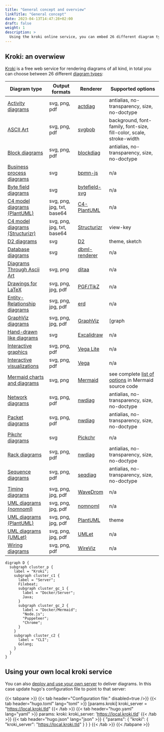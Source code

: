 ```yaml
---
title: "General concept and overview"
linkTitle: "General concept"
date: 2023-04-13T14:47:28+02:00
draft: false
weight: 1
description: >
  Using the kroki online service, you can embed 26 different diagram types into your pages.
---
```

## Kroki: an overwiew

[Kroki](https://kroki.io) is a free web service for rendering diagrams of all kind, in total you can choose between 26 different [diagram types](https://kroki.io/#support):

| Diagram type                        | Output formats             | Renderer          | Supported options                                                   |
|-------------------------------------|----------------------------|-------------------|---------------------------------------------------------------------|
| [Activity diagrams][]               | svg, png, pdf              | [actdiag][]       | antialias, no-transparency, size, no-doctype                        |
| [ASCII Art][]                       | svg, png, pdf              | [svgbob][]        | background, font-family, font-size, fill-color, scale, stroke-width |
| [Block diagrams][]                  | svg, png, pdf              | [blockdiag][]     | antialias, no-transparency, size, no-doctype                        |
| [Business process diagrams][]       | svg                        | [bpmn-js][]       | n/a                                                                 |
| [Byte field diagrams][]             | svg                        | [bytefield-svg][] | n/a                                                                 |
| [C4 model diagrams (PlantUML)][]    | svg, png, jpg, txt, base64 | [C4-PlantUML][]   | n/a                                                                 |
| [C4 model diagrams (Structurizr)][] | svg, png, jpg, txt, base64 | [Structurizr][]   | view-key                                                            |
| [D2 diagrams][]                     | svg                        | [D2][]            | theme, sketch                                                       |
| [Database diagrams][]               | svg                        | [dbml-renderer][] | n/a                                                                 |
| [Diagrams Through Ascii Art][]      | svg, png                   | [ditaa][]         | n/a                                                                 |
| [Drawings for LaTeX][]              | svg, png, jpg, pdf         | [PGF/TikZ][]      | n/a                                                                 |
| [Entity-Relationship diagrams][]    | svg, png, jpg, pdf         | [erd][]           | n/a                                                                 |
| [GraphViz diagrams][]               | svg, png, jpg, pdf         | [GraphViz][]      | [graph|node|edge]-attribute-{name}, layout, scale                   |
| [Hand-drawn like diagrams][]        | svg                        | [Excalidraw][]    | n/a                                                                 |
| [Interactive graphics][]            | svg, png, pdf              | [Vega Lite][]     | n/a                                                                 |
| [Interactive visualizations][]      | svg, png, pdf              | [Vega][]          | n/a                                                                 |
| [Mermaid charts and diagrams][]     | svg, png                   | [Mermaid][]       | see complete [list of options][] in Mermaid source code             |
| [Network diagrams][]                | svg, png, pdf              | [nwdiag][]        | antialias, no-transparency, size, no-doctype                        |
| [Packet diagrams][]                 | svg, png, pdf              | [nwdiag][]        | antialias, no-transparency, size, no-doctype                        |
| [Pikchr diagrams][]                 | svg                        | [Pickchr][]       | n/a                                                                 |
| [Rack diagrams][]                   | svg, png, pdf              | [nwdiag][]        | antialias, no-transparency, size, no-doctype                        |
| [Sequence diagrams][]               | svg, png, pdf              | [seqdiag][]       | antialias, no-transparency, size, no-doctype                        |
| [Timing diagrams][]                 | svg, png, jpg, pdf         | [WaveDrom][]      | n/a                                                                 |
| [UML diagrams (nomnoml)][]          | svg, png, jpg, pdf         | [nomnoml][]       | n/a                                                                 |
| [UML diagrams (PlantUML)][]         | svg, png, jpg, pdf         | [PlantUML][]      | theme                                                               |
| [UML diagrams (UMLet)][]            | svg, png, jpg, pdf         | [UMLet][]         | n/a                                                                 |
| [Wiring diagrams][]                 | svg, png, pdf              | [WireViz][]       | n/a                                                                 |

[Activity diagrams]: ../actdiag/
[ASCII Art]: ../svgbob/
[Block diagrams]: ../blockdiag/
[Business process diagrams]: ../bpmn/
[Byte field diagrams]: ../bytefield/
[C4 model diagrams (PlantUML)]: ../
[C4 model diagrams (Structurizr)]: ../structurizr
[D2 diagrams]: ../d2/
[Database diagrams]: ../dbml/
[Diagrams Through Ascii Art]: ../ditaa/
[Drawings for LaTeX]: ../tikz/
[Entity-Relationship diagrams]: ../erd/
[GraphViz diagrams]: ../graphviz/
[Hand-drawn like diagrams]: ../excalidraw/
[Interactive graphics]: ../vegalite/
[Interactive visualizations]: ../vega/
[Mermaid charts and diagrams]: ../mermaid/
[Network diagrams]: ../nwdiag/
[Packet diagrams]: ../packetdiag/
[Pikchr diagrams]: ../pikchr/
[Rack diagrams]: ../rackdiag/
[Sequence diagrams]: ../seqdiag/
[Timing diagrams]: ../wavedrom/
[UML diagrams (nomnoml)]: ../nomnoml/
[UML diagrams (PlantUML)]: ../plantuml/
[UML diagrams (UMLet)]: ../umlet/
[Wiring diagrams]: ../wireviz/

[actdiag]: http://blockdiag.com/en/actdiag/
[svgbob]: https://github.com/ivanceras/svgbob
[blockdiag]: http://blockdiag.com/en/blockdiag/
[bpmn-js]: https://github.com/bpmn-io/bpmn-js
[bytefield-svg]: https://github.com/Deep-Symmetry/bytefield-svg
[C4-PlantUML]: https://github.com/plantuml-stdlib/C4-PlantUML
[Structurizr]: https://github.com/structurizr/dsl
[D2]: https://d2lang.com
[dbml-renderer]: https://github.com/softwaretechnik-berlin/dbml-renderer
[ditaa]: https://ditaa.sourceforge.net/
[PGF/TikZ]: https://github.com/pgf-tikz/pgf
[erd]: https://github.com/BurntSushi/erd
[GraphViz]: https://gitlab.com/graphviz/graphviz
[Excalidraw]: https://excalidraw.com
[Vega Lite]: https://vega.github.io/vega-lite/
[Vega]: https://vega.github.io/vega/
[Mermaid]: https://mermaid.js.org/
[list of options]: https://github.com/mermaid-js/mermaid/blob/master/packages/mermaid/src/config.type.ts
[nwdiag]: http://blockdiag.com/en/nwdiag/
[Pickchr]: https://pikchr.org/
[seqdiag]: http://blockdiag.com/en/seqdiag/
[WaveDrom]: https://wavedrom.com/
[nomnoml]: https://www.nomnoml.com/
[PlantUML]:https://plantuml.com/
[UMLet]: https://www.umlet.com/
[WireViz]: https://github.com/wireviz/WireViz

```kroki { type="graphviz" disabled=true }
digraph D {
  subgraph cluster_p {
    label = "Kroki";
    subgraph cluster_c1 {
      label = "Server";
      Filebeat;
      subgraph cluster_gc_1 {
        label = "Docker/Server";
        Java;
      }
      subgraph cluster_gc_2 {
        label = "Docker/Mermaid";
        "Node.js";
        "Puppeteer";
        "Chrome";
      }
    }
    subgraph cluster_c2 {
      label = "CLI";
      Golang;
    }
  }
}
```
## Using your own local kroki service

You can also [deploy and use your own server](https://docs.kroki.io/kroki/setup/install/) to deliver diagrams. In this case update hugo's configuration file to point to that server:

{{< tabpane >}}
{{< tab header="Configuration file:" disabled=true />}}
{{< tab header="hugo.toml" lang="toml" >}}
[params.kroki]
kroki_server = "https://local.kroki.tld"
{{< /tab >}}
{{< tab header="hugo.yaml" lang="yaml" >}}
params:
  kroki:
    kroki_server: 'https://local.kroki.tld'
{{< /tab >}}
{{< tab header="hugo.json" lang="json" >}}
{
  "params": {
    "kroki": {
      "kroki_server": "https://local.kroki.tld"
    }
  }
}
{{< /tab >}}
{{< /tabpane >}}
